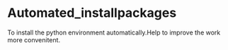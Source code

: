 # Automated_installpackages
To install the python environment automatically.Help to improve the work more convenitent.
